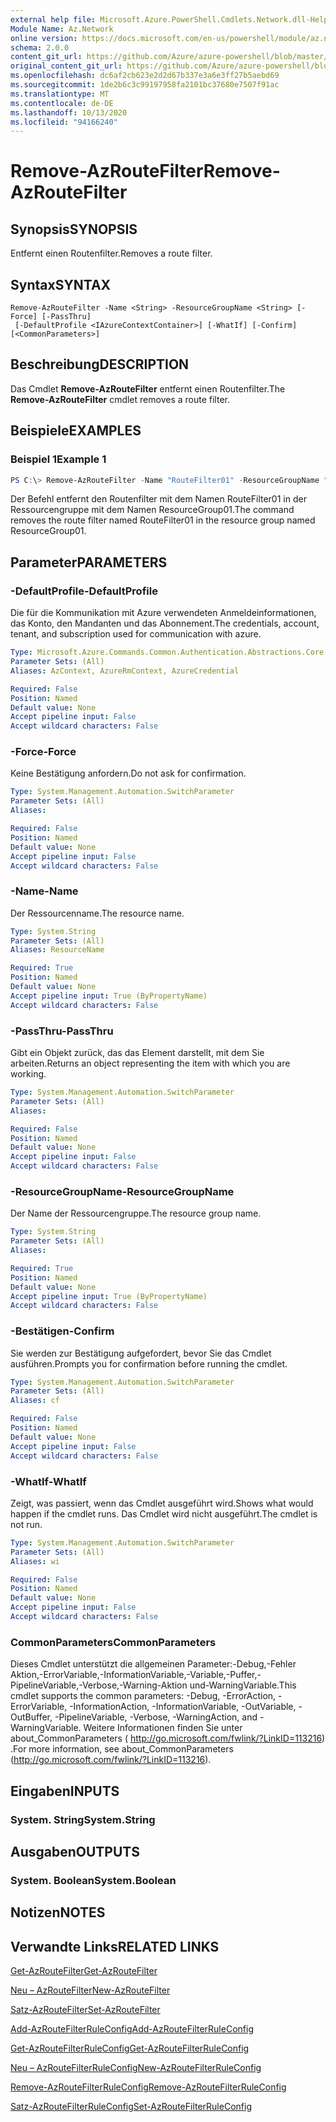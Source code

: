 ```yaml
---
external help file: Microsoft.Azure.PowerShell.Cmdlets.Network.dll-Help.xml
Module Name: Az.Network
online version: https://docs.microsoft.com/en-us/powershell/module/az.network/remove-azroutefilter
schema: 2.0.0
content_git_url: https://github.com/Azure/azure-powershell/blob/master/src/Network/Network/help/Remove-AzRouteFilter.md
original_content_git_url: https://github.com/Azure/azure-powershell/blob/master/src/Network/Network/help/Remove-AzRouteFilter.md
ms.openlocfilehash: dc6af2cb623e2d2d67b337e3a6e3ff27b5aebd69
ms.sourcegitcommit: 1de2b6c3c99197958fa2101bc37680e7507f91ac
ms.translationtype: MT
ms.contentlocale: de-DE
ms.lasthandoff: 10/13/2020
ms.locfileid: "94166240"
---
```

# <span data-ttu-id="1ad05-101">Remove-AzRouteFilter</span><span class="sxs-lookup"><span data-stu-id="1ad05-101">Remove-AzRouteFilter</span></span>

## <span data-ttu-id="1ad05-102">Synopsis</span><span class="sxs-lookup"><span data-stu-id="1ad05-102">SYNOPSIS</span></span>
<span data-ttu-id="1ad05-103">Entfernt einen Routenfilter.</span><span class="sxs-lookup"><span data-stu-id="1ad05-103">Removes a route filter.</span></span>

## <span data-ttu-id="1ad05-104">Syntax</span><span class="sxs-lookup"><span data-stu-id="1ad05-104">SYNTAX</span></span>

```
Remove-AzRouteFilter -Name <String> -ResourceGroupName <String> [-Force] [-PassThru]
 [-DefaultProfile <IAzureContextContainer>] [-WhatIf] [-Confirm] [<CommonParameters>]
```

## <span data-ttu-id="1ad05-105">Beschreibung</span><span class="sxs-lookup"><span data-stu-id="1ad05-105">DESCRIPTION</span></span>
<span data-ttu-id="1ad05-106">Das Cmdlet **Remove-AzRouteFilter** entfernt einen Routenfilter.</span><span class="sxs-lookup"><span data-stu-id="1ad05-106">The **Remove-AzRouteFilter** cmdlet removes a route filter.</span></span>

## <span data-ttu-id="1ad05-107">Beispiele</span><span class="sxs-lookup"><span data-stu-id="1ad05-107">EXAMPLES</span></span>

### <span data-ttu-id="1ad05-108">Beispiel 1</span><span class="sxs-lookup"><span data-stu-id="1ad05-108">Example 1</span></span>
```powershell
PS C:\> Remove-AzRouteFilter -Name "RouteFilter01" -ResourceGroupName "ResourceGroup01"
```

<span data-ttu-id="1ad05-109">Der Befehl entfernt den Routenfilter mit dem Namen RouteFilter01 in der Ressourcengruppe mit dem Namen ResourceGroup01.</span><span class="sxs-lookup"><span data-stu-id="1ad05-109">The command removes the route filter named RouteFilter01 in the resource group named ResourceGroup01.</span></span>

## <span data-ttu-id="1ad05-110">Parameter</span><span class="sxs-lookup"><span data-stu-id="1ad05-110">PARAMETERS</span></span>

### <span data-ttu-id="1ad05-111">-DefaultProfile</span><span class="sxs-lookup"><span data-stu-id="1ad05-111">-DefaultProfile</span></span>
<span data-ttu-id="1ad05-112">Die für die Kommunikation mit Azure verwendeten Anmeldeinformationen, das Konto, den Mandanten und das Abonnement.</span><span class="sxs-lookup"><span data-stu-id="1ad05-112">The credentials, account, tenant, and subscription used for communication with azure.</span></span>

```yaml
Type: Microsoft.Azure.Commands.Common.Authentication.Abstractions.Core.IAzureContextContainer
Parameter Sets: (All)
Aliases: AzContext, AzureRmContext, AzureCredential

Required: False
Position: Named
Default value: None
Accept pipeline input: False
Accept wildcard characters: False
```

### <span data-ttu-id="1ad05-113">-Force</span><span class="sxs-lookup"><span data-stu-id="1ad05-113">-Force</span></span>
<span data-ttu-id="1ad05-114">Keine Bestätigung anfordern.</span><span class="sxs-lookup"><span data-stu-id="1ad05-114">Do not ask for confirmation.</span></span>

```yaml
Type: System.Management.Automation.SwitchParameter
Parameter Sets: (All)
Aliases:

Required: False
Position: Named
Default value: None
Accept pipeline input: False
Accept wildcard characters: False
```

### <span data-ttu-id="1ad05-115">-Name</span><span class="sxs-lookup"><span data-stu-id="1ad05-115">-Name</span></span>
<span data-ttu-id="1ad05-116">Der Ressourcenname.</span><span class="sxs-lookup"><span data-stu-id="1ad05-116">The resource name.</span></span>

```yaml
Type: System.String
Parameter Sets: (All)
Aliases: ResourceName

Required: True
Position: Named
Default value: None
Accept pipeline input: True (ByPropertyName)
Accept wildcard characters: False
```

### <span data-ttu-id="1ad05-117">-PassThru</span><span class="sxs-lookup"><span data-stu-id="1ad05-117">-PassThru</span></span>
<span data-ttu-id="1ad05-118">Gibt ein Objekt zurück, das das Element darstellt, mit dem Sie arbeiten.</span><span class="sxs-lookup"><span data-stu-id="1ad05-118">Returns an object representing the item with which you are working.</span></span>

```yaml
Type: System.Management.Automation.SwitchParameter
Parameter Sets: (All)
Aliases:

Required: False
Position: Named
Default value: None
Accept pipeline input: False
Accept wildcard characters: False
```

### <span data-ttu-id="1ad05-119">-ResourceGroupName</span><span class="sxs-lookup"><span data-stu-id="1ad05-119">-ResourceGroupName</span></span>
<span data-ttu-id="1ad05-120">Der Name der Ressourcengruppe.</span><span class="sxs-lookup"><span data-stu-id="1ad05-120">The resource group name.</span></span>

```yaml
Type: System.String
Parameter Sets: (All)
Aliases:

Required: True
Position: Named
Default value: None
Accept pipeline input: True (ByPropertyName)
Accept wildcard characters: False
```

### <span data-ttu-id="1ad05-121">-Bestätigen</span><span class="sxs-lookup"><span data-stu-id="1ad05-121">-Confirm</span></span>
<span data-ttu-id="1ad05-122">Sie werden zur Bestätigung aufgefordert, bevor Sie das Cmdlet ausführen.</span><span class="sxs-lookup"><span data-stu-id="1ad05-122">Prompts you for confirmation before running the cmdlet.</span></span>

```yaml
Type: System.Management.Automation.SwitchParameter
Parameter Sets: (All)
Aliases: cf

Required: False
Position: Named
Default value: None
Accept pipeline input: False
Accept wildcard characters: False
```

### <span data-ttu-id="1ad05-123">-WhatIf</span><span class="sxs-lookup"><span data-stu-id="1ad05-123">-WhatIf</span></span>
<span data-ttu-id="1ad05-124">Zeigt, was passiert, wenn das Cmdlet ausgeführt wird.</span><span class="sxs-lookup"><span data-stu-id="1ad05-124">Shows what would happen if the cmdlet runs.</span></span>
<span data-ttu-id="1ad05-125">Das Cmdlet wird nicht ausgeführt.</span><span class="sxs-lookup"><span data-stu-id="1ad05-125">The cmdlet is not run.</span></span>

```yaml
Type: System.Management.Automation.SwitchParameter
Parameter Sets: (All)
Aliases: wi

Required: False
Position: Named
Default value: None
Accept pipeline input: False
Accept wildcard characters: False
```

### <span data-ttu-id="1ad05-126">CommonParameters</span><span class="sxs-lookup"><span data-stu-id="1ad05-126">CommonParameters</span></span>
<span data-ttu-id="1ad05-127">Dieses Cmdlet unterstützt die allgemeinen Parameter:-Debug,-Fehler Aktion,-ErrorVariable,-InformationVariable,-Variable,-Puffer,-PipelineVariable,-Verbose,-Warning-Aktion und-WarningVariable.</span><span class="sxs-lookup"><span data-stu-id="1ad05-127">This cmdlet supports the common parameters: -Debug, -ErrorAction, -ErrorVariable, -InformationAction, -InformationVariable, -OutVariable, -OutBuffer, -PipelineVariable, -Verbose, -WarningAction, and -WarningVariable.</span></span> <span data-ttu-id="1ad05-128">Weitere Informationen finden Sie unter about_CommonParameters ( http://go.microsoft.com/fwlink/?LinkID=113216) .</span><span class="sxs-lookup"><span data-stu-id="1ad05-128">For more information, see about_CommonParameters (http://go.microsoft.com/fwlink/?LinkID=113216).</span></span>

## <span data-ttu-id="1ad05-129">Eingaben</span><span class="sxs-lookup"><span data-stu-id="1ad05-129">INPUTS</span></span>

### <span data-ttu-id="1ad05-130">System. String</span><span class="sxs-lookup"><span data-stu-id="1ad05-130">System.String</span></span>

## <span data-ttu-id="1ad05-131">Ausgaben</span><span class="sxs-lookup"><span data-stu-id="1ad05-131">OUTPUTS</span></span>

### <span data-ttu-id="1ad05-132">System. Boolean</span><span class="sxs-lookup"><span data-stu-id="1ad05-132">System.Boolean</span></span>

## <span data-ttu-id="1ad05-133">Notizen</span><span class="sxs-lookup"><span data-stu-id="1ad05-133">NOTES</span></span>

## <span data-ttu-id="1ad05-134">Verwandte Links</span><span class="sxs-lookup"><span data-stu-id="1ad05-134">RELATED LINKS</span></span>

[<span data-ttu-id="1ad05-135">Get-AzRouteFilter</span><span class="sxs-lookup"><span data-stu-id="1ad05-135">Get-AzRouteFilter</span></span>](./Get-AzRouteFilter.md)

[<span data-ttu-id="1ad05-136">Neu – AzRouteFilter</span><span class="sxs-lookup"><span data-stu-id="1ad05-136">New-AzRouteFilter</span></span>](./New-AzRouteFilter.md)

[<span data-ttu-id="1ad05-137">Satz-AzRouteFilter</span><span class="sxs-lookup"><span data-stu-id="1ad05-137">Set-AzRouteFilter</span></span>](./Set-AzRouteFilter.md)

[<span data-ttu-id="1ad05-138">Add-AzRouteFilterRuleConfig</span><span class="sxs-lookup"><span data-stu-id="1ad05-138">Add-AzRouteFilterRuleConfig</span></span>](./Add-AzRouteFilterRuleConfig.md)

[<span data-ttu-id="1ad05-139">Get-AzRouteFilterRuleConfig</span><span class="sxs-lookup"><span data-stu-id="1ad05-139">Get-AzRouteFilterRuleConfig</span></span>](./Get-AzRouteFilterRuleConfig.md)

[<span data-ttu-id="1ad05-140">Neu – AzRouteFilterRuleConfig</span><span class="sxs-lookup"><span data-stu-id="1ad05-140">New-AzRouteFilterRuleConfig</span></span>](./New-AzRouteFilterRuleConfig.md)

[<span data-ttu-id="1ad05-141">Remove-AzRouteFilterRuleConfig</span><span class="sxs-lookup"><span data-stu-id="1ad05-141">Remove-AzRouteFilterRuleConfig</span></span>](./Remove-AzRouteFilterRuleConfig.md)

[<span data-ttu-id="1ad05-142">Satz-AzRouteFilterRuleConfig</span><span class="sxs-lookup"><span data-stu-id="1ad05-142">Set-AzRouteFilterRuleConfig</span></span>](./Set-AzRouteFilterRuleConfig.md)
